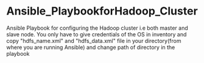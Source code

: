 # Ansible_PlaybookforHadoop_Cluster
Ansible Playbook for configuring the Hadoop cluster i.e both master and slave node. You only have to give credentials of the OS in inventory and copy "hdfs_name.xml" and "hdfs_data.xml" file in your directory(from where you are running Ansible) and change path of directory in the playbook
